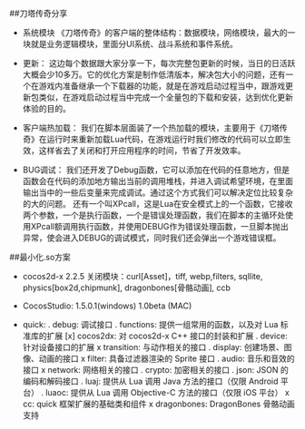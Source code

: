 


##刀塔传奇分享
- 系统模块
《刀塔传奇》的客户端的整体结构：数据模块，网络模块，最大的一块就是业务逻辑模块，里面分UI系统、战斗系统和事件系统。

- 更新：
这边每个数据跟大家分享一下，每次完整包更新的时候，当日的日活跃大概会少10多万。它的优化方案是制作低清版本，解决包大小的问题，还有一个在游戏内准备继承一个下载器的功能，就是在游戏启动过程当中，跟游戏更新包类似，在游戏启动过程当中完成一个全量包的下载和安装，达到优化更新体验的目的。

- 客户端热加载：
我们在脚本层面装了一个热加载的模块，主要用于《刀塔传奇》在运行时来重新加载Lua代码，在游戏运行时我们修改的代码可以立即生效，这样省去了关闭和打开应用程序的时间，节省了开发效率。

- BUG调试：
我们还开发了Debug函数，它可以添加在代码的任意地方，但是函数会在代码的添加地方输出当前的调用堆栈，并进入调试希望环境，在里面输出当中的一些后变量来完成调试。通过这个方式我们可以解决定位比较复杂的大的问题。
还有一个叫XPcall，这是Lua在安全模式上的一个函数，它接收两个参数，一个是执行函数，一个是错误处理函数，我们在脚本的主循环处使用XPcall额调用执行函数，并使用DEBUG作为错误处理函数，一旦脚本抛出异常，使会进入DEBUG的调试模式，同时我们还会弹出一个游戏错误框。


##最小化.so方案

* cocos2d-x 2.2.5 
    关闭模块：curl[Asset]，tiff, webp,filters, sqllite, physics[box2d,chipmunk], dragonbones[骨骼动画], ccb

* CocosStudio: 1.5.0.1(windows) 1.0beta (MAC)

* quick: 
    .   debug: 调试接口
    .   functions: 提供一组常用的函数，以及对 Lua 标准库的扩展
   [x]  cocos2dx: 对 cocos2d-x C++ 接口的封装和扩展
    .   device: 针对设备接口的扩展
    x   transition: 与动作相关的接口
    .   display: 创建场景、图像、动画的接口
    x   filter: 具备过滤器渲染的 Sprite 接口
    .   audio: 音乐和音效的接口
    x   network: 网络相关的接口
    .   crypto: 加密相关的接口
    .   json: JSON 的编码和解码接口
    .   luaj: 提供从 Lua 调用 Java 方法的接口（仅限 Android 平台）
    .   luaoc: 提供从 Lua 调用 Objective-C 方法的接口（仅限 iOS 平台）
    x   cc: quick 框架扩展的基础类和组件
    x   dragonbones: DragonBones 骨骼动画支持

